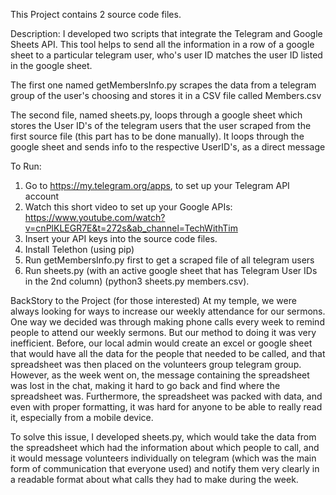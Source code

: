 This Project contains 2 source code files.

Description: I developed two scripts that integrate the Telegram and Google Sheets API. This tool helps to send all the information in a row of a google sheet to a particular telegram user, who's user ID matches the user ID listed in the google sheet. 

The first one named getMembersInfo.py scrapes the data from a telegram group of the user's choosing and stores it in a CSV file called Members.csv

The second file, named sheets.py, loops through a google sheet which stores the User ID's of the telegram users that the user scraped from the first source file (this part has to be done manually). It loops through the google sheet and sends info to the respective UserID's, as a direct message

To Run:
1. Go to https://my.telegram.org/apps, to set up your Telegram API account
2. Watch this short video to set up your Google APIs: https://www.youtube.com/watch?v=cnPlKLEGR7E&t=272s&ab_channel=TechWithTim
3. Insert your API keys into the source code files.
4. Install Telethon (using pip)
5. Run getMembersInfo.py first to get a scraped file of all telegram users 
6. Run sheets.py (with an active google sheet that has Telegram User IDs in the 2nd column) 
(python3 sheets.py members.csv).

BackStory to the Project (for those interested)
At my temple, we were always looking for ways to increase our weekly attendance for our sermons. One way we decided was through making phone calls every week to remind people to attend our weekly sermons. But our method to doing it was very inefficient. Before, our local admin would create an excel or google sheet that would have all the data for the people that needed to be called, and that spreadsheet was then placed on the volunteers group telegram group. However, as the week went on, the message containing the spreadsheet was lost in the chat, making it hard to go back and find where the spreadsheet was. Furthermore, the spreadsheet was packed with data, and even with proper formatting, it was hard for anyone to be able to really read it, especially from a mobile device. 

To solve this issue, I developed sheets.py, which would take the data from the spreadsheet which had the information about which people to call, and it would message volunteers individually on telegram (which was the main form of communication that everyone used) and notify them very clearly in a readable format about what calls they had to make during the week.


